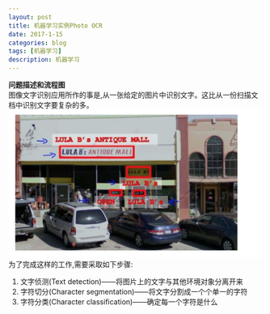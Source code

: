 ```yaml
---
layout: post
title: 机器学习实例Photo OCR
date: 2017-1-15
categories: blog
tags: [机器学习]
description: 机器学习
---
```



**问题描述和流程图**      
图像文字识别应用所作的事是,从一张给定的图片中识别文字。这比从一份扫描文档中识别文字要复杂的多。           
![](https://raw.githubusercontent.com/whuhan2013/myImage/master/machineLearning/class13/p1.png)
 为了完成这样的工作,需要采取如下步骤:                             
1. 文字侦测(Text detection)——将图片上的文字与其他环境对象分离开来       
2. 字符切分(Character segmentation)——将文字分割成一个个单一的字符       
3. 字符分类(Character classification)——确定每一个字符是什么       


